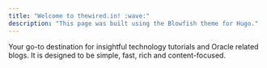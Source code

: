 ```yaml
---
title: "Welcome to thewired.in! :wave:"
description: "This page was built using the Blowfish theme for Hugo."
---
```


Your go-to destination for insightful technology tutorials and Oracle related blogs. It is designed to be simple, fast, rich and content-focused.